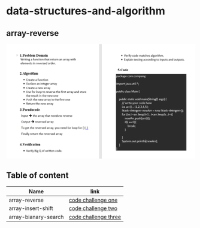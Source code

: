 # data-structures-and-algorithm


## array-reverse

![array-reverse](https://github.com/Amara002/data-structures-and-algorithm/blob/master/codeChallenge01.PNG)

## Table of content 

|  Name                  |  link                                                                                                       |
|------------------------|-------------------------------------------------------------------------------------------------------------|
|  array-reverse         |  [code challenge one](https://github.com/Amara002/data-structures-and-algorithm/tree/array-reverse)         |
|  array-insert-shift    |  [code challenge two](https://github.com/Amara002/data-structures-and-algorithm/tree/array-insert-shift)    |
|  array-bianary-search  |  [code challenge three](https://github.com/Amara002/data-structures-and-algorithm/tree/array-binary-search) |

